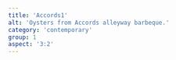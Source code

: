 ```yaml
---
title: 'Accords1'
alt: 'Oysters from Accords alleyway barbeque.'
category: 'contemporary'
group: 1
aspect: '3:2'
---
```

